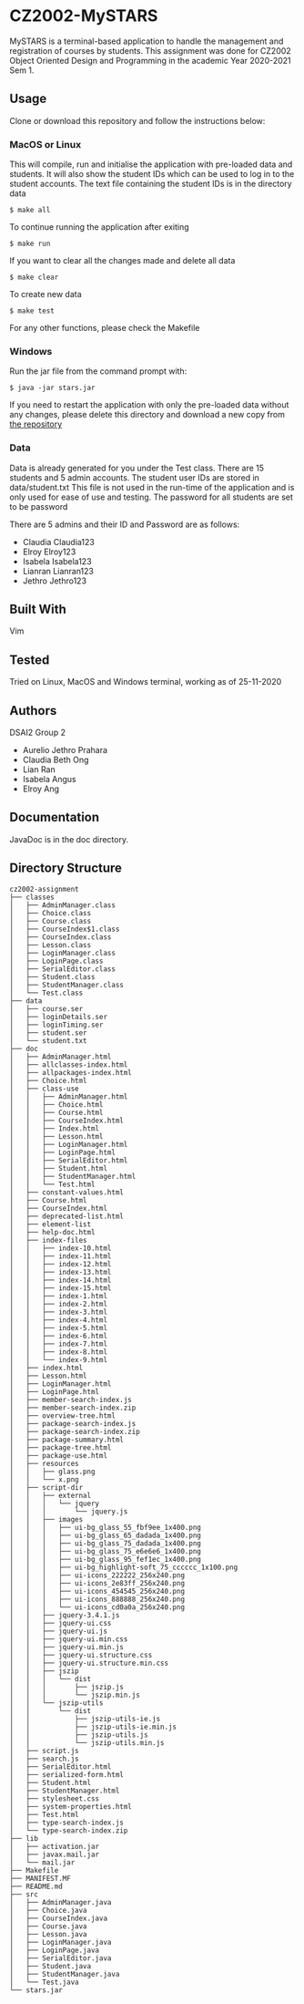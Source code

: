 # CZ2002-MySTARS

MySTARS is a terminal-based application to handle the management and registration of courses by students. This assignment was done for CZ2002 Object Oriented Design and Programming in the academic Year 2020-2021 Sem 1.

## Usage

Clone or download this repository and follow the instructions below:

### MacOS or Linux

This will compile, run and initialise the application with pre-loaded data and students. It will also show the student IDs which can be used to log in to the student accounts. 
The text file containing the student IDs is in the directory data

`$ make all`

To continue running the application after exiting

`$ make run`

If you want to clear all the changes made and delete all data

`$ make clear`

To create new data

`$ make test`

For any other functions, please check the Makefile

### Windows

Run the jar file from the command prompt with:

`$ java -jar stars.jar`

If you need to restart the application with only the pre-loaded data without any changes, please delete this directory and download a new copy from [the repository](https://github.com/ajppp/cz2002-assignment)

### Data

Data is already generated for you under the Test class. There are 15 students and 5 admin accounts. The student user IDs are stored in data/student.txt This file is not used in the run-time of the application and is only used for ease of use and testing. The password for all students are set to be password

There are 5 admins and their ID and Password are as follows:

- Claudia Claudia123
- Elroy Elroy123
- Isabela Isabela123
- Lianran Lianran123
- Jethro Jethro123

## Built With

Vim

## Tested

Tried on Linux, MacOS and Windows terminal, working as of 25-11-2020

## Authors

DSAI2 Group 2

- Aurelio Jethro Prahara
- Claudia Beth Ong
- Lian Ran
- Isabela Angus
- Elroy Ang

## Documentation

JavaDoc is in the doc directory. 

## Directory Structure

```
cz2002-assignment
├── classes
│   ├── AdminManager.class
│   ├── Choice.class
│   ├── Course.class
│   ├── CourseIndex$1.class
│   ├── CourseIndex.class
│   ├── Lesson.class
│   ├── LoginManager.class
│   ├── LoginPage.class
│   ├── SerialEditor.class
│   ├── Student.class
│   ├── StudentManager.class
│   └── Test.class
├── data
│   ├── course.ser
│   ├── loginDetails.ser
│   ├── loginTiming.ser
│   ├── student.ser
│   └── student.txt
├── doc
│   ├── AdminManager.html
│   ├── allclasses-index.html
│   ├── allpackages-index.html
│   ├── Choice.html
│   ├── class-use
│   │   ├── AdminManager.html
│   │   ├── Choice.html
│   │   ├── Course.html
│   │   ├── CourseIndex.html
│   │   ├── Index.html
│   │   ├── Lesson.html
│   │   ├── LoginManager.html
│   │   ├── LoginPage.html
│   │   ├── SerialEditor.html
│   │   ├── Student.html
│   │   ├── StudentManager.html
│   │   └── Test.html
│   ├── constant-values.html
│   ├── Course.html
│   ├── CourseIndex.html
│   ├── deprecated-list.html
│   ├── element-list
│   ├── help-doc.html
│   ├── index-files
│   │   ├── index-10.html
│   │   ├── index-11.html
│   │   ├── index-12.html
│   │   ├── index-13.html
│   │   ├── index-14.html
│   │   ├── index-15.html
│   │   ├── index-1.html
│   │   ├── index-2.html
│   │   ├── index-3.html
│   │   ├── index-4.html
│   │   ├── index-5.html
│   │   ├── index-6.html
│   │   ├── index-7.html
│   │   ├── index-8.html
│   │   └── index-9.html
│   ├── index.html
│   ├── Lesson.html
│   ├── LoginManager.html
│   ├── LoginPage.html
│   ├── member-search-index.js
│   ├── member-search-index.zip
│   ├── overview-tree.html
│   ├── package-search-index.js
│   ├── package-search-index.zip
│   ├── package-summary.html
│   ├── package-tree.html
│   ├── package-use.html
│   ├── resources
│   │   ├── glass.png
│   │   └── x.png
│   ├── script-dir
│   │   ├── external
│   │   │   └── jquery
│   │   │       └── jquery.js
│   │   ├── images
│   │   │   ├── ui-bg_glass_55_fbf9ee_1x400.png
│   │   │   ├── ui-bg_glass_65_dadada_1x400.png
│   │   │   ├── ui-bg_glass_75_dadada_1x400.png
│   │   │   ├── ui-bg_glass_75_e6e6e6_1x400.png
│   │   │   ├── ui-bg_glass_95_fef1ec_1x400.png
│   │   │   ├── ui-bg_highlight-soft_75_cccccc_1x100.png
│   │   │   ├── ui-icons_222222_256x240.png
│   │   │   ├── ui-icons_2e83ff_256x240.png
│   │   │   ├── ui-icons_454545_256x240.png
│   │   │   ├── ui-icons_888888_256x240.png
│   │   │   └── ui-icons_cd0a0a_256x240.png
│   │   ├── jquery-3.4.1.js
│   │   ├── jquery-ui.css
│   │   ├── jquery-ui.js
│   │   ├── jquery-ui.min.css
│   │   ├── jquery-ui.min.js
│   │   ├── jquery-ui.structure.css
│   │   ├── jquery-ui.structure.min.css
│   │   ├── jszip
│   │   │   └── dist
│   │   │       ├── jszip.js
│   │   │       └── jszip.min.js
│   │   └── jszip-utils
│   │       └── dist
│   │           ├── jszip-utils-ie.js
│   │           ├── jszip-utils-ie.min.js
│   │           ├── jszip-utils.js
│   │           └── jszip-utils.min.js
│   ├── script.js
│   ├── search.js
│   ├── SerialEditor.html
│   ├── serialized-form.html
│   ├── Student.html
│   ├── StudentManager.html
│   ├── stylesheet.css
│   ├── system-properties.html
│   ├── Test.html
│   ├── type-search-index.js
│   └── type-search-index.zip
├── lib
│   ├── activation.jar
│   ├── javax.mail.jar
│   └── mail.jar
├── Makefile
├── MANIFEST.MF
├── README.md
├── src
│   ├── AdminManager.java
│   ├── Choice.java
│   ├── CourseIndex.java
│   ├── Course.java
│   ├── Lesson.java
│   ├── LoginManager.java
│   ├── LoginPage.java
│   ├── SerialEditor.java
│   ├── Student.java
│   ├── StudentManager.java
│   └── Test.java
└── stars.jar
```

